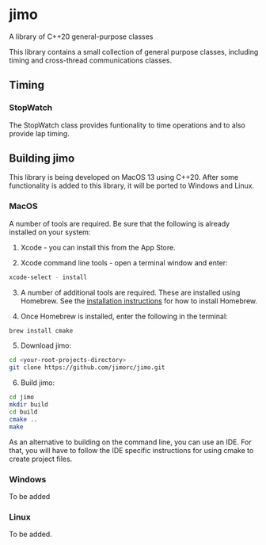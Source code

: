 # jimo
A library of C++20 general-purpose classes

This library contains a small collection of general purpose classes, including timing and cross-thread communications classes.

## Timing

### StopWatch

The StopWatch class provides funtionality to time operations and to also provide lap timing.

## Building jimo

This library is being developed on MacOS 13 using C++20. After some functionality is added to this library, it will be ported to Windows and Linux.

### MacOS

A number of tools are required. Be sure that the following is already installed on your system:

1. Xcode - you can install this from the App Store.

2. Xcode command line tools - open a terminal window and enter:
```zsh
xcode-select - install
```

3. A number of additional tools are required. These are installed using Homebrew. See the [installation instructions](https://docs.brew.sh/Installation) for how to install Homebrew.

4. Once Homebrew is installed, enter the following in the terminal:
```zsh
brew install cmake
```

5. Download jimo:
```zsh
cd <your-root-projects-directory>
git clone https://github.com/jimorc/jimo.git
```

6. Build jimo:
```zsh
cd jimo
mkdir build
cd build
cmake ..
make
```
As an alternative to building on the command line, you can use an IDE. For that, you will have to follow the IDE specific instructions for using cmake to create project files.

### Windows
To be added

### Linux
To be added.